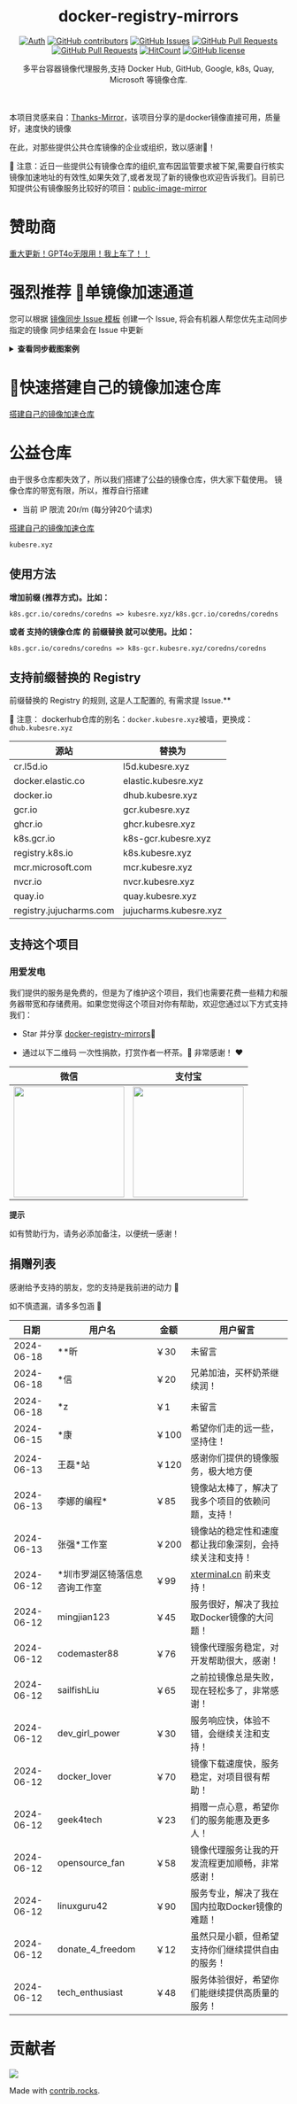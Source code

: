 <div align="center">

# docker-registry-mirrors

[![Auth](https://img.shields.io/badge/Auth-kubesre-ff69b4)](https://github.com/kubesre)
[![GitHub contributors](https://img.shields.io/github/contributors/kubesre/docker-registry-mirrors)](https://github.com/kubesre/docker-registry-mirrors/graphs/contributors)
[![GitHub Issues](https://img.shields.io/github/issues/kubesre/docker-registry-mirrors.svg)](https://github.com/kubesre/docker-registry-mirrors/issues)
[![GitHub Pull Requests](https://img.shields.io/github/issues-pr/kubesre/docker-registry-mirrors)](https://github.com/kubesre/docker-registry-mirrors/pulls)
[![GitHub Pull Requests](https://img.shields.io/github/stars/kubesre/docker-registry-mirrors)](https://github.com/kubesre/docker-registry-mirrors/stargazers)
[![HitCount](https://views.whatilearened.today/views/github/kubesre/docker-registry-mirrors.svg)](https://github.com/kubesre/docker-registry-mirrors)
[![GitHub license](https://img.shields.io/github/license/kubesre/docker-registry-mirrors)](https://github.com/kubesre/docker-registry-mirrors/blob/main/LICENSE)
<p> 多平台容器镜像代理服务,支持 Docker Hub, GitHub, Google, k8s, Quay, Microsoft 等镜像仓库. </p>

<img src="https://cdn.jsdelivr.net/gh/kubesre/tu@main/img/image_20240420_214408.gif" width="800"  height="3">
</div><br>

本项目灵感来自：[Thanks-Mirror](https://github.com/eryajf/Thanks-Mirror)，该项目分享的是docker镜像直接可用，质量好，速度快的镜像

在此，对那些提供公共仓库镜像的企业或组织，致以感谢🫡！

📢 注意：近日一些提供公有镜像仓库的组织,宣布因监管要求被下架,需要自行核实镜像加速地址的有效性,如果失效了,或者发现了新的镜像也欢迎告诉我们。目前已知提供公有镜像服务比较好的项目：[public-image-mirror](https://github.com/DaoCloud/public-image-mirror)

# 赞助商
[重大更新！GPT4o无限用！我上车了！！](https://www.yuque.com/kubesre/cpduyq/kf8581aru299n8xq)

# 强烈推荐 🚀单镜像加速通道
您可以根据 [镜像同步 Issue 模板](https://github.com/kubesre/docker-registry-mirrors/issues/new?assignees=&labels=sync+image&projects=&template=sync-image.yml) 创建一个 Issue, 将会有机器人帮您优先主动同步指定的镜像
同步结果会在 Issue 中更新
<details>
<summary><strong>查看同步截图案例</strong></summary>
<div>
  
![](https://images.gbfeng.com/images/202406201502643.png)
  
![](https://images.gbfeng.com/images/202406201459614.png)

</details>



# 🚀快速搭建自己的镜像加速仓库

[搭建自己的镜像加速仓库](dockerproxy/README.md)



# 公益仓库
由于很多仓库都失效了，所以我们搭建了公益的镜像仓库，供大家下载使用。
镜像仓库的带宽有限，所以，推荐自行搭建
- 当前 IP 限流 20r/m (每分钟20个请求)

[搭建自己的镜像加速仓库](dockerproxy/README.md)
```
kubesre.xyz
```
## 使用方法
**增加前缀 (推荐方式)。比如：**
```
k8s.gcr.io/coredns/coredns => kubesre.xyz/k8s.gcr.io/coredns/coredns
```
**或者 支持的镜像仓库 的 前缀替换 就可以使用。比如：**

```
k8s.gcr.io/coredns/coredns => k8s-gcr.kubesre.xyz/coredns/coredns
```


## 支持前缀替换的 Registry

前缀替换的 Registry 的规则, 这是人工配置的, 有需求提 Issue.**

📢 注意： dockerhub仓库的别名：`docker.kubesre.xyz`被墙，更换成：`dhub.kubesre.xyz`

| 源站	                 | 替换为              |
|--------------------------|------------------------------|
| cr.l5d.io                | l5d.kubesre.xyz               |
| docker.elastic.co        | elastic.kubesre.xyz           |
| docker.io                | dhub.kubesre.xyz         |
| gcr.io                   | gcr.kubesre.xyz               |
| ghcr.io                  | ghcr.kubesre.xyz              |
| k8s.gcr.io               | k8s-gcr.kubesre.xyz           |
| registry.k8s.io          | k8s.kubesre.xyz               |
| mcr.microsoft.com        | mcr.kubesre.xyz               |
| nvcr.io                  | nvcr.kubesre.xyz              |
| quay.io                  | quay.kubesre.xyz              |
| registry.jujucharms.com   | jujucharms.kubesre.xyz        |

## 支持这个项目
### 用爱发电
我们提供的服务是免费的，但是为了维护这个项目，我们也需要花费一些精力和服务器带宽和存储费用。如果您觉得这个项目对你有帮助，欢迎您通过以下方式支持我们：

- Star 并分享 [docker-registry-mirrors](https://github.com/kubesre/docker-registry-mirrors)🚀

- 通过以下二维码 一次性捐款，打赏作者一杯茶。🍵
非常感谢！ ❤️


| 微信 | 支付宝 |
|:--------:|:-------:|
| <img src="https://images.gbfeng.com/images/202406191002106.png" width="200" /> | <img src="https://images.gbfeng.com/images/202406191005107.png" width="200" /> |

**提示**

如有赞助行为，请务必添加备注，以便统一感谢！
## 捐赠列表
感谢给予支持的朋友，您的支持是我前进的动力 🎉

如不慎遗漏，请多多包涵 🤝

| 日期       | 用户名          | 金额   | 用户留言                                             |
|------------|-----------------|--------|----------------------------------------------------|
|2024-06-18 |**昕 |     ￥30   |未留言|
|2024-06-18 |*信 |     ￥20   |兄弟加油，买杯奶茶继续润！|
|2024-06-18 |*z |     ￥1   |未留言|
|2024-06-15 |*康 |     ￥100   |希望你们走的远一些，坚持住！|
|2024-06-13 |王磊*站 |     ￥120   |感谢你们提供的镜像服务，极大地方便|
|2024-06-13 |李娜的编程*         |￥85    |镜像站太棒了，解决了我多个项目的依赖问题，支持！|
|2024-06-13 |张强*工作室       |￥200 |  镜像站的稳定性和速度都让我印象深刻，会持续关注和支持！|
| 2024-06-12 | *圳市罗湖区犄落信息咨询工作室    | ￥99   | [xterminal.cn](https://xterminal.cn) 前来支持！         |
| 2024-06-12 | mingjian123     | ￥45   | 服务很好，解决了我拉取Docker镜像的大问题！         |
| 2024-06-12 | codemaster88    | ￥76   | 镜像代理服务稳定，对开发帮助很大，感谢！         |
| 2024-06-12 | sailfishLiu     | ￥65   | 之前拉镜像总是失败，现在轻松多了，非常感谢！     |
| 2024-06-12 | dev_girl_power  | ￥30   | 服务响应快，体验不错，会继续关注和支持！         |
| 2024-06-12 | docker_lover    | ￥70   | 镜像下载速度快，服务稳定，对项目很有帮助！       |
| 2024-06-12 | geek4tech       | ￥23   | 捐赠一点心意，希望你们的服务能惠及更多人！       |
| 2024-06-12 | opensource_fan  | ￥58   | 镜像代理服务让我的开发流程更加顺畅，非常感谢！   |
| 2024-06-12 | linuxguru42     | ￥90   | 服务专业，解决了我在国内拉取Docker镜像的难题！   |
| 2024-06-12 | donate_4_freedom | ￥12   | 虽然只是小额，但希望支持你们继续提供自由的服务！ |
| 2024-06-12 | tech_enthusiast | ￥48   | 服务体验很好，希望你们能继续提供高质量的服务！   |




# 贡献者

<a href="https://github.com/kubesre/docker-registry-mirrors/graphs/contributors">
  <img src="https://contrib.rocks/image?repo=kubesre/docker-registry-mirrors" />
</a>

Made with [contrib.rocks](https://contrib.rocks).
